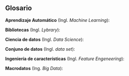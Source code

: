 ## Glosario

**Aprendizaje Automático** (Ingl. *Machine Learning*):

**Bibliotecas** (Ingl. *Lybrary*):

**Ciencia de datos** (Ingl. *Data Science*):

**Conjuno de datos** (Ingl. *data set*):

**Ingeniería de características** (Ingl. *Feature Engeneering*):

**Macrodatos** (Ing. *Big Data*):
